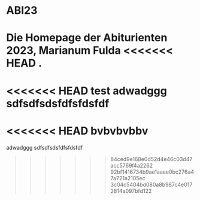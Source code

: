 # ABI23
Die Homepage der Abiturienten 2023, Marianum Fulda
<<<<<<< HEAD
.
=======
<<<<<<< HEAD
test
adwadggg
sdfsdfsdsfdfsfdsfdf
=======
<<<<<<< HEAD
bvbvbvbbv
=======
adwadggg
sdfsdfsdsfdfsfdsfdf
>>>>>>> 84ced9e168e0d52d4e46c03d47acc5769f4a2262
>>>>>>> 92bf1416734b9ae1aaee0bc276a47a721a2105ec
>>>>>>> 3c04c5404bd080a8b987c4e0172814a097bfd122